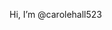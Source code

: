 Hi, I’m @carolehall523

<!---
carolehall523/carolehall523 is a ✨ special ✨ repository because its `README.md` (this file) appears on your GitHub profile.
You
 can click the Preview link to take a look at your changes.
--->
